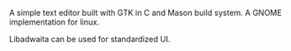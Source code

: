 A simple text editor built with GTK in C and Mason build system. A GNOME implementation for linux.

Libadwaita can be used for standardized UI.
